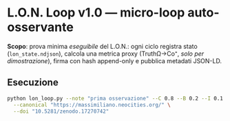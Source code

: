 # L.O.N. Loop v1.0 — micro-loop auto-osservante

**Scopo**: prova minima *eseguibile* del L.O.N.: ogni ciclo registra stato (`lon_state.ndjson`),
calcola una metrica proxy (TruthΩ→Co⁺, *solo per dimostrazione*), firma con hash
append-only e pubblica metadati JSON-LD.

## Esecuzione

```bash
python lon_loop.py --note "prima osservazione" --C 0.8 --B 0.2 --I 0.1 \
  --canonical "https://massimiliano.neocities.org/" \
  --doi "10.5281/zenodo.17270742"